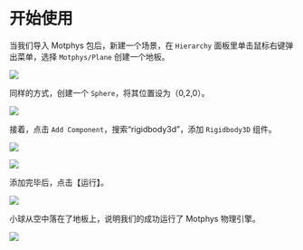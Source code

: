 # 开始使用

当我们导入 Motphys 包后，新建一个场景，在 `Hierarchy` 面板里单击鼠标右键弹出菜单，选择 `Motphys/Plane` 创建一个地板。

![](https://docs.motphys.com/Images/TVQDbGtO4onb72xhxpjc2LRgnqg.png)

同样的方式，创建一个 `Sphere`，将其位置设为（0,2,0）。

![](https://docs.motphys.com/Images/IpxKbg7vgoMb4IxwFrkcBWYLnDf.png)

接着，点击 `Add Component`，搜索“rigidbody3d”，添加 `Rigidbody3D` 组件。

![](https://docs.motphys.com/Images/YE5cbhYsbolbnSxjyj8c7iRsnhb.png)

![](https://docs.motphys.com/Images/RjkGbdhHdoSfvtxFYlmcimdenzc.png)

添加完毕后，点击【运行】。

![](https://docs.motphys.com/Images/BMuwb3kxroGBJdxGBAwchvzhnXf.png)

小球从空中落在了地板上，说明我们的成功运行了 Motphys 物理引擎。

![](https://docs.motphys.com/Images/MLLQbEASpoM3BoxqAdlc7NzinAh.gif)

